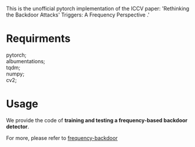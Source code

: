 This is the unofficial pytorch implementation of the ICCV paper: 'Rethinking the Backdoor Attacks' Triggers: A Frequency Perspective .' 

# Requirments
pytorch;<br>
albumentations;<br>
tqdm;<br>
numpy;<br>
cv2;<br>

# Usage
We provide the code of **training and testing a frequency-based backdoor detector**.

For more, please refer to [frequency-backdoor](https://github.com/YiZeng623/frequency-backdoor)
